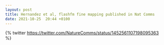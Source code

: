 ```yaml
---
layout: post
title: Hernandez et al, flashfm fine mapping published in Nat Comms
date: 2021-10-25  20:44 +0100
---
```

{% twitter https://twitter.com/NatureComms/status/1452561107198095363 %}

